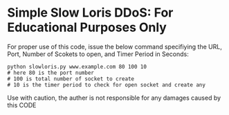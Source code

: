 # Simple Slow Loris DDoS: For Educational Purposes Only

For proper use of this code, issue the below command specifiying the URL, Port, Number of Scokets to open, and Timer Period in Seconds:
```
python slowloris.py www.example.com 80 100 10
# here 80 is the port number
# 100 is total number of socket to create
# 10 is the timer period to check for open socket and create any

```

Use with caution, the auther is not responsible for any damages caused by this CODE


